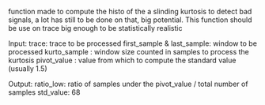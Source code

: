   function made to compute the histo of the a slinding kurtosis to detect bad
  signals, a lot has still to be done on that, big potential. This function
  should be use on trace big enough to be statistically realistic
  
  Input:
      trace: trace to be processed
      first_sample & last_sample: window to be processed
      kurto_sample : window size counted in samples to process the kurtosis
      pivot_value : value from which to compute the standard value (usually 1.5)
      
  Output:
      ratio_low:  ratio of samples under the pivot_value / total number of samples
      std_value: 68 